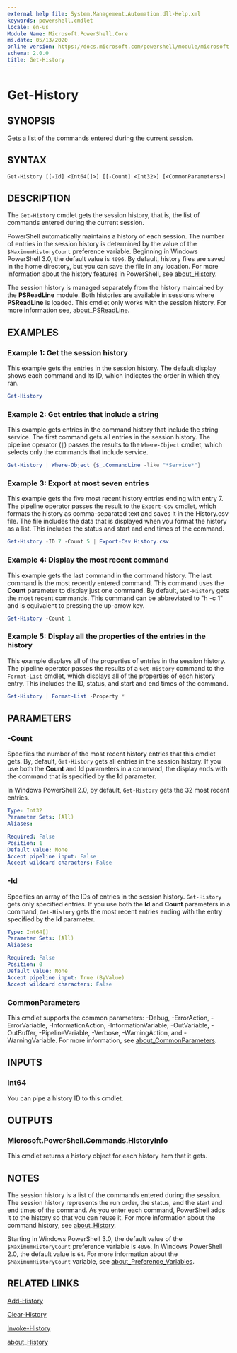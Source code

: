 ```yaml
---
external help file: System.Management.Automation.dll-Help.xml
keywords: powershell,cmdlet
locale: en-us
Module Name: Microsoft.PowerShell.Core
ms.date: 05/13/2020
online version: https://docs.microsoft.com/powershell/module/microsoft.powershell.core/get-history?view=powershell-7&WT.mc_id=ps-gethelp
schema: 2.0.0
title: Get-History
---
```

# Get-History

## SYNOPSIS

Gets a list of the commands entered during the current session.

## SYNTAX

```
Get-History [[-Id] <Int64[]>] [[-Count] <Int32>] [<CommonParameters>]
```

## DESCRIPTION

The `Get-History` cmdlet gets the session history, that is, the list of commands entered during the
current session.

PowerShell automatically maintains a history of each session. The number of entries in the session
history is determined by the value of the `$MaximumHistoryCount` preference variable. Beginning in
Windows PowerShell 3.0, the default value is `4096`. By default, history files are saved in the home
directory, but you can save the file in any location. For more information about the history
features in PowerShell, see [about_History](About/about_History.md).

The session history is managed separately from the history maintained by the **PSReadLine** module.
Both histories are available in sessions where **PSReadLine** is loaded. This cmdlet only works with
the session history. For more information see, [about_PSReadLine](../PSReadLine/About/about_PSReadLine.md).

## EXAMPLES

### Example 1: Get the session history

This example gets the entries in the session history. The default display shows each command and its
ID, which indicates the order in which they ran.

```powershell
Get-History
```

### Example 2: Get entries that include a string

This example gets entries in the command history that include the string service. The first command
gets all entries in the session history. The pipeline operator (`|`) passes the results to the
`Where-Object` cmdlet, which selects only the commands that include service.

```powershell
Get-History | Where-Object {$_.CommandLine -like "*Service*"}
```

### Example 3: Export at most seven entries

This example gets the five most recent history entries ending with entry 7. The pipeline operator
passes the result to the `Export-Csv` cmdlet, which formats the history as comma-separated text and
saves it in the History.csv file. The file includes the data that is displayed when you format the
history as a list. This includes the status and start and end times of the command.

```powershell
Get-History -ID 7 -Count 5 | Export-Csv History.csv
```

### Example 4: Display the most recent command

This example gets the last command in the command history. The last command is the most recently
entered command. This command uses the **Count** parameter to display just one command. By default,
`Get-History` gets the most recent commands. This command can be abbreviated to "h -c 1" and is
equivalent to pressing the up-arrow key.

```powershell
Get-History -Count 1
```

### Example 5: Display all the properties of the entries in the history

This example displays all of the properties of entries in the session history. The pipeline operator
passes the results of a `Get-History` command to the `Format-List` cmdlet, which displays all of the
properties of each history entry. This includes the ID, status, and start and end times of the
command.

```powershell
Get-History | Format-List -Property *
```

## PARAMETERS

### -Count

Specifies the number of the most recent history entries that this cmdlet gets. By, default,
`Get-History` gets all entries in the session history. If you use both the **Count** and **Id**
parameters in a command, the display ends with the command that is specified by the **Id**
parameter.

In Windows PowerShell 2.0, by default, `Get-History` gets the 32 most recent entries.

```yaml
Type: Int32
Parameter Sets: (All)
Aliases:

Required: False
Position: 1
Default value: None
Accept pipeline input: False
Accept wildcard characters: False
```

### -Id

Specifies an array of the IDs of entries in the session history. `Get-History` gets only specified
entries. If you use both the **Id** and **Count** parameters in a command, `Get-History` gets the
most recent entries ending with the entry specified by the **Id** parameter.

```yaml
Type: Int64[]
Parameter Sets: (All)
Aliases:

Required: False
Position: 0
Default value: None
Accept pipeline input: True (ByValue)
Accept wildcard characters: False
```

### CommonParameters

This cmdlet supports the common parameters: -Debug, -ErrorAction, -ErrorVariable,
-InformationAction, -InformationVariable, -OutVariable, -OutBuffer, -PipelineVariable, -Verbose,
-WarningAction, and -WarningVariable. For more information, see
[about_CommonParameters](https://go.microsoft.com/fwlink/?LinkID=113216).

## INPUTS

### Int64

You can pipe a history ID to this cmdlet.

## OUTPUTS

### Microsoft.PowerShell.Commands.HistoryInfo

This cmdlet returns a history object for each history item that it gets.

## NOTES

The session history is a list of the commands entered during the session. The session history
represents the run order, the status, and the start and end times of the command. As you enter each
command, PowerShell adds it to the history so that you can reuse it. For more information about the
command history, see [about_History](About/about_History.md).

Starting in Windows PowerShell 3.0, the default value of the `$MaximumHistoryCount` preference
variable is `4096`. In Windows PowerShell 2.0, the default value is `64`. For more information about
the `$MaximumHistoryCount` variable, see [about_Preference_Variables](About/about_Preference_Variables.md).

## RELATED LINKS

[Add-History](Add-History.md)

[Clear-History](Clear-History.md)

[Invoke-History](Invoke-History.md)

[about_History](About/about_History.md)
